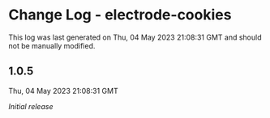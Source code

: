 # Change Log - electrode-cookies

This log was last generated on Thu, 04 May 2023 21:08:31 GMT and should not be manually modified.

## 1.0.5
Thu, 04 May 2023 21:08:31 GMT

_Initial release_

